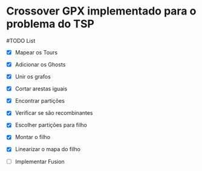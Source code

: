 # Crossover GPX implementado para o problema do TSP

#TODO List

- [X] Mapear os Tours
- [X] Adicionar os Ghosts
- [X] Unir os grafos
- [X] Cortar arestas iguais
- [X] Encontrar partições
- [X] Verificar se são recombinantes
- [X] Escolher partições para filho
- [X] Montar o filho
- [X] Linearizar o mapa do filho

- [ ] Implementar Fusion
